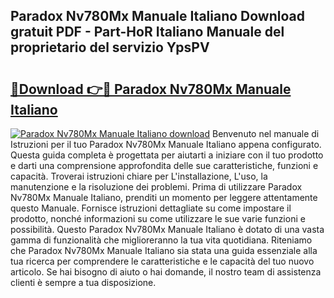 ## Paradox Nv780Mx Manuale Italiano Download gratuit PDF - Part-HoR Italiano Manuale del proprietario del servizio YpsPV

# <h2><a href="http://df9jxr.blite.top/?on=Paradox+Nv780Mx+Manuale+Italiano">🔗Download 👉🔴 Paradox Nv780Mx Manuale Italiano</a></h2>

[![Paradox Nv780Mx Manuale Italiano download](https://i.imgur.com/lujVjoI.png)](http://df9jxr.blite.top/?on=Paradox+Nv780Mx+Manuale+Italiano)
Benvenuto nel manuale di Istruzioni per il tuo Paradox Nv780Mx Manuale Italiano appena configurato. Questa guida completa è progettata per aiutarti a iniziare con il tuo prodotto e darti una comprensione approfondita delle sue caratteristiche, funzioni e capacità. Troverai istruzioni chiare per L'installazione, L'uso, la manutenzione e la risoluzione dei problemi. Prima di utilizzare Paradox Nv780Mx Manuale Italiano, prenditi un momento per leggere attentamente questo Manuale. Fornisce istruzioni dettagliate su come impostare il prodotto, nonché informazioni su come utilizzare le sue varie funzioni e possibilità. Questo Paradox Nv780Mx Manuale Italiano è dotato di una vasta gamma di funzionalità che miglioreranno la tua vita quotidiana. Riteniamo che Paradox Nv780Mx Manuale Italiano sia stata una guida essenziale alla tua ricerca per comprendere le caratteristiche e le capacità del tuo nuovo articolo. Se hai bisogno di aiuto o hai domande, il nostro team di assistenza clienti è sempre a tua disposizione.
